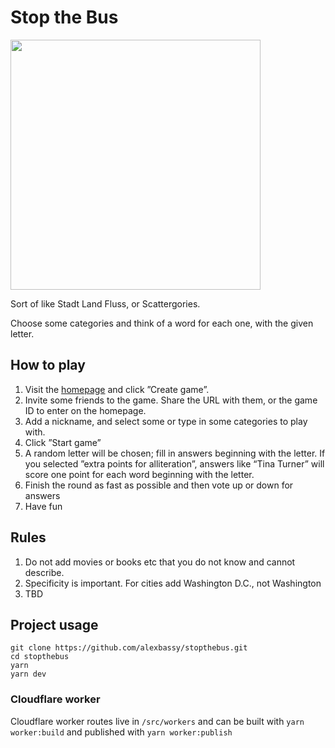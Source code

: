 
# Stop the Bus

<img src=https://user-images.githubusercontent.com/1243909/85988386-38d49680-b9ef-11ea-98b9-7c3dfac62f1b.png width=400 />

Sort of like Stadt Land Fluss, or Scattergories.

Choose some categories and think of a word for each one, with the given letter.

## How to play

1. Visit the [homepage](https://stopthebus.xyz) and click ”Create game”.
2. Invite some friends to the game. Share the URL with them, or the game ID to enter on the homepage.
3. Add a nickname, and select some or type in some categories to play with.
4. Click ”Start game”
5. A random letter will be chosen; fill in answers beginning with the letter. 
   If you selected ”extra points for alliteration”, answers like “Tina Turner” will score one point for each word beginning with the letter.
6. Finish the round as fast as possible and then vote up or down for answers
7. Have fun


## Rules

1. Do not add movies or books etc that you do not know and cannot describe.
2. Specificity is important. For cities add Washington D.C., not Washington
3. TBD


## Project usage

```
git clone https://github.com/alexbassy/stopthebus.git
cd stopthebus
yarn
yarn dev
```

### Cloudflare worker

Cloudflare worker routes live in `/src/workers` and can be built with `yarn worker:build` and published with `yarn worker:publish`